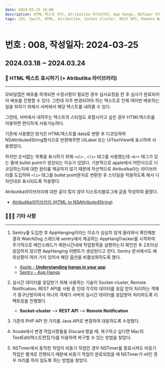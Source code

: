 ```yaml
---
date: 2024-03-25 16:00
description: HTML 텍스트 처리, Atributika 라이브러리, App Hangs, NSTimer 비동기 작업 처리, Xcode Discard 복구
tags: iOS, Swift, HTML, Atributika, Socket Cluster, REST API, Remote Notificaiton, Sentry, NSAttributedString, Timer
---
```

# 번호 : 008, 작성일자: 2024-03-25

## 2024.03.18 ~ 2024.03.24
### 📱 HTML 텍스트 표시하기 (+ Atributika 라이브러리)
---

모바일앱은 배포를 하게되면 수정사항이 필요한 경우 심사요청을 한 후 심사가 완료되어야 배포를 진행할 수 있다. 그런데 자주 변경되어야 하는 텍스트로 인해 여러번 배포하는 일을 피하기 위해서 서버에서 해당 텍스트를 내려줄 수 있다.

그런데, 서버에서 내려주는 텍스트의 스타일도 포함시키고 싶은 경우 HTML텍스트를 이용하면 편리하게 사용가능하다. 

기존에 사용했던 방식은 HTML텍스트를 data로 변환 후 디코딩하여 NSAttributedString형식으로 반환해주면 UILabel 또는 UITextView에 표시하여 사용했었다.

하지만 순서없는 목록을 표시하기 위해 `<ul>` , `<li>` 태그를 사용했는데 `<br>` 태그가 있는 줄에 bullet point가 생성되는 이슈가 있었다. 기본적으로 apple에서 어떤식으로 디코딩하는지에 대한 원리를 제공하지 않기 때문에 차선책으로 Atributika라는 라이브러리를 도입하여 `<li>` 태그를 bullet point문자로 변환한 후 스타일을 적용하도록 해서 디자인대로 표시되도록 적용했다.

Atributika라이브러리에 대한 글이 많지 않아 티스토리블로그에 글을 작성하여 올렸다.

- [Atributika라이브러리 (HTML to NSAttributedString)](https://sookim-1.tistory.com/2)

### 🙋🏻‍♂️ 기타 사항
---

1. Sentry를 도입한 후 AppHanging이라는 이슈가 심심치 않게 올라와서 확인해본 결과 WatchDog 스레드에 sentry에서 제공하는 AppHangTracker를 시작하여 주기적으로 메인스레드가 제한시간내에 작업항목을 실행하는지 확인한 후 2초이상 응답하지 않으면 AppHanging 이벤트가 생성된다고 한다. Sentry 문서에서도 예외상황이 여러 가지 있어서 해당 옵션을 비활성화하도록 했다.
    - [Apple - **Understanding hangs in your app**](https://developer.apple.com/documentation/xcode/understanding-hangs-in-your-app)
    - [Sentry - App Hangs](https://docs.sentry.io/platforms/apple/configuration/app-hangs/)
  

2. 실시간 데이터를 응답받기 위해 사용하는 기술이 Socket-cluster, Remote Notification, REST API를 사용 중 인데 각각의 데이터를 응답 받아 처리하는 객체가 중구난방이여서 하나의 객체가 서버의 실시간 데이터를 응답받아 처리하도록 리팩토링을 진행했다.
    - **Socket-cluster** ——> **REST API** ——> **Remote Notification**

3. 기존의 PHP API 한 가지를 Java API로 변경하여 대응하도록 수정했다.
   
4. Xcode에서 변경 작업사항들을 Discard 했을 때, 복구하고 싶다면 Mac의 TextEdit(텍스트편집기)를 이용하여 복구할 수 있는 방법을 찾았다.
   
5. NSTimer에서 동작한 작업이 비동기 작업인 경우 NSTimer를 종료시켜도 비동기 작업은 별개로 진행되기 때문에 비동기 작업이 완료되었을 때 NSTimer가 nil인 경우 처리를 하지 않도록 하는 방법을 찾았다.
